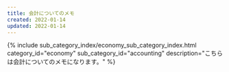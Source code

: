 ```yaml
---
title: 会計についてのメモ
created: 2022-01-14
updated: 2022-01-14
---
```

{% include sub_category_index/economy_sub_category_index.html
    category_id="economy"
    sub_category_id="accounting"
    description="こちらは会計についてのメモになります。" %}
